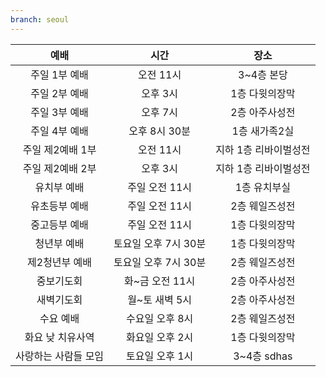```yaml
---
branch: seoul
---
```


|         예배         |         시간         |         장소          |
| :------------------: | :------------------: | :-------------------: |
|    주일 1부 예배     |      오전 11시       |      3~4층 본당       |
|    주일 2부 예배     |       오후 3시       |    1층 다윗의장막     |
|    주일 3부 예배     |       오후 7시       |    2층 아주사성전     |
|    주일 4부 예배     |    오후 8시 30분     |     1층 새가족2실     |
|   주일 제2예배 1부   |      오전 11시       | 지하 1층 리바이벌성전 |
|   주일 제2예배 2부   |       오후 3시       | 지하 1층 리바이벌성전 |
|     유치부 예배      |    주일 오전 11시    |     1층 유치부실      |
|    유초등부 예배     |    주일 오전 11시    |    2층 웨일즈성전     |
|    중고등부 예배     |    주일 오전 11시    |    1층 다윗의장막     |
|     청년부 예배      | 토요일 오후 7시 30분 |    1층 다윗의장막     |
|    제2청년부 예배    | 토요일 오후 7시 30분 |    2층 웨일즈성전     |
|      중보기도회      |   화~금 오전 11시    |    2층 아주사성전     |
|      새벽기도회      |    월~토 새벽 5시    |    2층 아주사성전     |
|      수요 예배       |   수요일 오후 8시    |    2층 웨일즈성전     |
|   화요 낮 치유사역   |   화요일 오후 2시    |    1층 다윗의장막     |
| 사랑하는 사람들 모임 |   토요일 오후 1시    |      3~4층 sdhas       |
